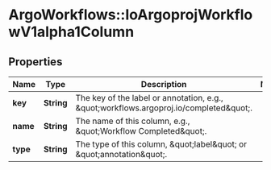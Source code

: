 # ArgoWorkflows::IoArgoprojWorkflowV1alpha1Column

## Properties
Name | Type | Description | Notes
------------ | ------------- | ------------- | -------------
**key** | **String** | The key of the label or annotation, e.g., \&quot;workflows.argoproj.io/completed\&quot;. | 
**name** | **String** | The name of this column, e.g., \&quot;Workflow Completed\&quot;. | 
**type** | **String** | The type of this column, \&quot;label\&quot; or \&quot;annotation\&quot;. | 


